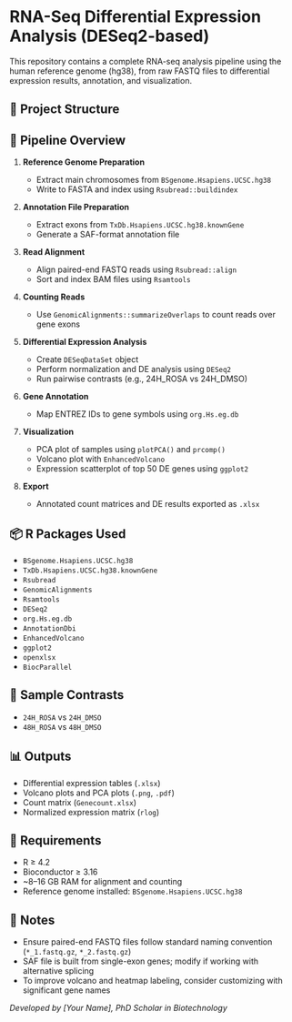# RNA-Seq Differential Expression Analysis (DESeq2-based)

This repository contains a complete RNA-seq analysis pipeline using the human reference genome (hg38), from raw FASTQ files to differential expression results, annotation, and visualization.

## 📁 Project Structure


## 🧬 Pipeline Overview

1. **Reference Genome Preparation**
   - Extract main chromosomes from `BSgenome.Hsapiens.UCSC.hg38`
   - Write to FASTA and index using `Rsubread::buildindex`

2. **Annotation File Preparation**
   - Extract exons from `TxDb.Hsapiens.UCSC.hg38.knownGene`
   - Generate a SAF-format annotation file

3. **Read Alignment**
   - Align paired-end FASTQ reads using `Rsubread::align`
   - Sort and index BAM files using `Rsamtools`

4. **Counting Reads**
   - Use `GenomicAlignments::summarizeOverlaps` to count reads over gene exons

5. **Differential Expression Analysis**
   - Create `DESeqDataSet` object
   - Perform normalization and DE analysis using `DESeq2`
   - Run pairwise contrasts (e.g., 24H_ROSA vs 24H_DMSO)

6. **Gene Annotation**
   - Map ENTREZ IDs to gene symbols using `org.Hs.eg.db`

7. **Visualization**
   - PCA plot of samples using `plotPCA()` and `prcomp()`
   - Volcano plot with `EnhancedVolcano`
   - Expression scatterplot of top 50 DE genes using `ggplot2`

8. **Export**
   - Annotated count matrices and DE results exported as `.xlsx`

## 📦 R Packages Used

- `BSgenome.Hsapiens.UCSC.hg38`
- `TxDb.Hsapiens.UCSC.hg38.knownGene`
- `Rsubread`
- `GenomicAlignments`
- `Rsamtools`
- `DESeq2`
- `org.Hs.eg.db`
- `AnnotationDbi`
- `EnhancedVolcano`
- `ggplot2`
- `openxlsx`
- `BiocParallel`

## 🧪 Sample Contrasts

- `24H_ROSA` vs `24H_DMSO`
- `48H_ROSA` vs `48H_DMSO`

## 📊 Outputs

- Differential expression tables (`.xlsx`)
- Volcano plots and PCA plots (`.png`, `.pdf`)
- Count matrix (`Genecount.xlsx`)
- Normalized expression matrix (`rlog`)

## 🔧 Requirements

- R ≥ 4.2
- Bioconductor ≥ 3.16
- ~8–16 GB RAM for alignment and counting
- Reference genome installed: `BSgenome.Hsapiens.UCSC.hg38`

## 📑 Notes

- Ensure paired-end FASTQ files follow standard naming convention (`*_1.fastq.gz`, `*_2.fastq.gz`)
- SAF file is built from single-exon genes; modify if working with alternative splicing
- To improve volcano and heatmap labeling, consider customizing with significant gene names



*Developed by [Your Name], PhD Scholar in Biotechnology*
